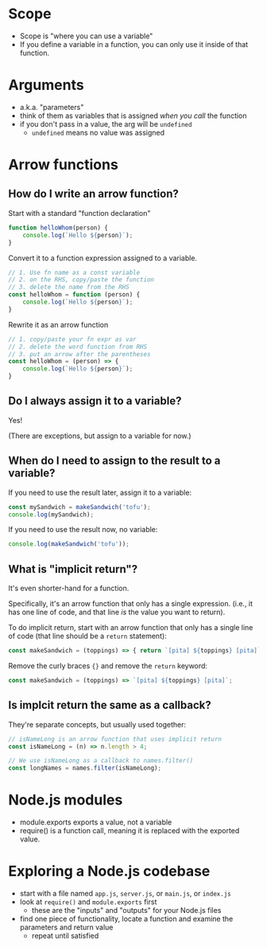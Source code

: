 

# Scope

- Scope is "where you can use a variable"
- If you define a variable in a function, you can only use it inside of that function.

# Arguments

- a.k.a. "parameters"
- think of them as variables that is assigned *when you call* the function
- if you don't pass in a value, the arg will be `undefined`
    - `undefined` means no value was assigned

# Arrow functions

## How do I write an arrow function?

Start with a standard "function declaration"
```js
function helloWhom(person) {
    console.log(`Hello ${person}`);
}
```

Convert it to a function expression assigned to a variable.
```js
// 1. Use fn name as a const variable
// 2. on the RHS, copy/paste the function
// 3. delete the name from the RHS
const helloWhom = function (person) {
    console.log(`Hello ${person}`);
}
```

Rewrite it as an arrow function
```js
// 1. copy/paste your fn expr as var
// 2. delete the word function from RHS
// 3. put an arrow after the parentheses
const helloWhom = (person) => {
    console.log(`Hello ${person}`);
}
```

## Do I always assign it to a variable?

Yes!

(There are exceptions, but assign to a variable for now.)

## When do I need to assign to the result to a variable?

If you need to use the result later, assign it to a variable:

```js
const mySandwich = makeSandwich('tofu');
console.log(mySandwich);
```

If you need to use the result now, no variable:

```js
console.log(makeSandwich('tofu'));
```

## What is "implicit return"?

It's even shorter-hand for a function.

Specifically, it's an arrow function that only has a single expression. (i.e., it has one line of code, and that line *is* the value you want to return).

To do implicit return, start with an arrow function that only has a single line of code (that line should be a `return` statement):
```js
const makeSandwich = (toppings) => { return `[pita] ${toppings} [pita]` };
```

Remove the curly braces `{}` and remove the `return` keyword:
```js
const makeSandwich = (toppings) => `[pita] ${toppings} [pita]`;
```

## Is implcit return the same as a callback?

They're separate concepts, but usually used together:

```js
// isNameLong is an arrow function that uses implicit return
const isNameLong = (n) => n.length > 4;
```

```js
// We use isNameLong as a callback to names.filter()
const longNames = names.filter(isNameLong);
```
# Node.js modules

- module.exports exports a value, not a variable
- require() is a function call, meaning it is replaced with the exported value.

# Exploring a Node.js codebase

- start with a file named `app.js`, `server.js`, or `main.js`, or `index.js`
- look at `require()` and `module.exports` first 
    - these are the "inputs" and "outputs" for your Node.js files
- find one piece of functionality, locate a function and examine the parameters and return value
  - repeat until satisfied

